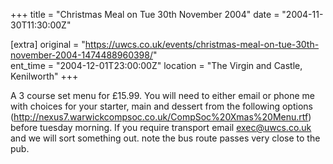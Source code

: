 +++
title = "Christmas Meal on Tue 30th November 2004"
date = "2004-11-30T11:30:00Z"

[extra]
original = "https://uwcs.co.uk/events/christmas-meal-on-tue-30th-november-2004-1474488960398/"    
ent_time = "2004-12-01T23:00:00Z"
location = "The Virgin and Castle, Kenilworth"
+++

A 3 course set menu for £15.99. You will need to either email or phone me with choices for your starter, main and dessert from the following options (http://nexus7.warwickcompsoc.co.uk/CompSoc%20Xmas%20Menu.rtf) before tuesday morning.  If you require transport email exec@uwcs.co.uk and we will sort something out. note the bus route passes very close to the pub.

